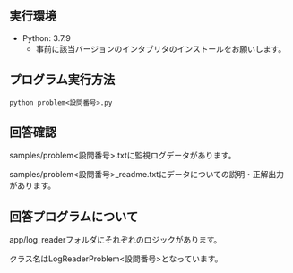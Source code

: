 ## 実行環境

- Python: 3.7.9
    - 事前に該当バージョンのインタプリタのインストールをお願いします。

## プログラム実行方法

```
python problem<設問番号>.py
```

## 回答確認

samples/problem<設問番号>.txtに監視ログデータがあります。

samples/problem<設問番号>_readme.txtにデータについての説明・正解出力があります。

## 回答プログラムについて

app/log_readerフォルダにそれぞれのロジックがあります。

クラス名はLogReaderProblem<設問番号>となっています。